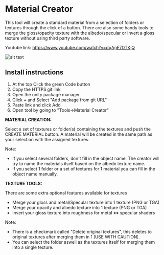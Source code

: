 # Material Creator
This tool will create a standard material from a selection of folders or textures through the click of a button.
There are also some handy tools to merge the gloss/opacity texture with the albedo/specular or invert a gloss texture without using third party software.

Youtube link: https://www.youtube.com/watch?v=dqAgE7DTKjQ

![alt text](https://i.imgur.com/gSlxmbJ.gif "Screenshot")

## Install instructions
1. At the top Click the green Code button
2. Copy the HTTPS git link
3. Open the unity package manager
4. Click + and Select "Add package from git URL"
5. Paste link and click Add
6. Open tool by going to "Tools->Material Creator"

**MATERIAL CREATION:**

Select a set of textures or folder(s) containing the textures and push the CREATE MATERIAL button.
A material will be created in the same path as your selection with the assigned textures.

Note: 
- If you select several folders, don't fill in the object name. The creator will try to name the materials itself based on the albedo texture name.
- If you select 1 folder or a set of textures for 1 material you can fill in the object name manually.

**TEXTURE TOOLS:**

There are some extra optional features available for textures

- Merge your gloss and metal/Specular texture into 1 texture (PNG or TGA)
- Merge your opacity and albedo texture into 1 texture (PNG or TGA)
- Invert your gloss texture into roughness for metal <=> specular shaders

Note: 
- There is a checkmark called "Delete original textures", this deletes to original textures after merging them in 1 (USE WITH CAUTION).
- You can select the folder aswell as the textures itself for merging them into a single texture.


